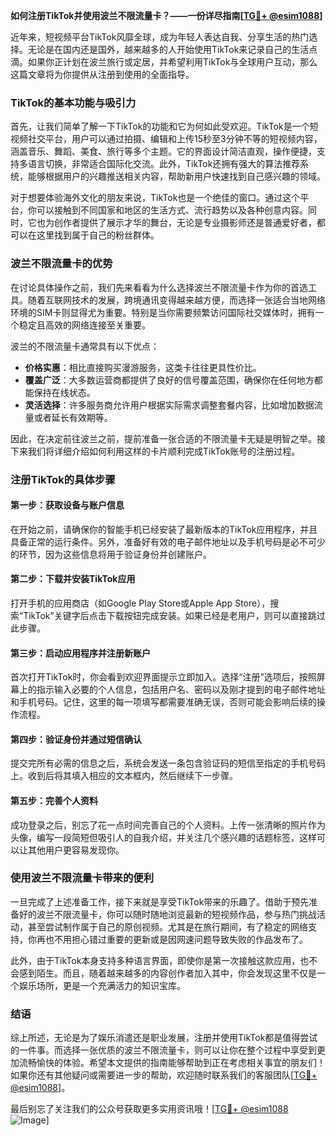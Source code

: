 **如何注册TikTok并使用波兰不限流量卡？——一份详尽指南[[TG💪+ @esim1088](https://t.me/s/esim1088)]**

近年来，短视频平台TikTok风靡全球，成为年轻人表达自我、分享生活的热门选择。无论是在国内还是国外，越来越多的人开始使用TikTok来记录自己的生活点滴。如果你正计划在波兰旅行或定居，并希望利用TikTok与全球用户互动，那么这篇文章将为你提供从注册到使用的全面指导。

### TikTok的基本功能与吸引力

首先，让我们简单了解一下TikTok的功能和它为何如此受欢迎。TikTok是一个短视频社交平台，用户可以通过拍摄、编辑和上传15秒至3分钟不等的短视频内容，涵盖音乐、舞蹈、美食、旅行等多个主题。它的界面设计简洁直观，操作便捷，支持多语言切换，非常适合国际化交流。此外，TikTok还拥有强大的算法推荐系统，能够根据用户的兴趣推送相关内容，帮助新用户快速找到自己感兴趣的领域。

对于想要体验海外文化的朋友来说，TikTok也是一个绝佳的窗口。通过这个平台，你可以接触到不同国家和地区的生活方式、流行趋势以及各种创意内容。同时，它也为创作者提供了展示才华的舞台，无论是专业摄影师还是普通爱好者，都可以在这里找到属于自己的粉丝群体。

### 波兰不限流量卡的优势

在讨论具体操作之前，我们先来看看为什么选择波兰不限流量卡作为你的首选工具。随着互联网技术的发展，跨境通讯变得越来越方便，而选择一张适合当地网络环境的SIM卡则显得尤为重要。特别是当你需要频繁访问国际社交媒体时，拥有一个稳定且高效的网络连接至关重要。

波兰的不限流量卡通常具有以下优点：
- **价格实惠**：相比直接购买漫游服务，这类卡往往更具性价比。
- **覆盖广泛**：大多数运营商都提供了良好的信号覆盖范围，确保你在任何地方都能保持在线状态。
- **灵活选择**：许多服务商允许用户根据实际需求调整套餐内容，比如增加数据流量或者延长有效期等。

因此，在决定前往波兰之前，提前准备一张合适的不限流量卡无疑是明智之举。接下来我们将详细介绍如何利用这样的卡片顺利完成TikTok账号的注册过程。

### 注册TikTok的具体步骤

#### 第一步：获取设备与账户信息
在开始之前，请确保你的智能手机已经安装了最新版本的TikTok应用程序，并且具备正常的运行条件。另外，准备好有效的电子邮件地址以及手机号码是必不可少的环节，因为这些信息将用于验证身份并创建账户。

#### 第二步：下载并安装TikTok应用
打开手机的应用商店（如Google Play Store或Apple App Store），搜索“TikTok”关键字后点击下载按钮完成安装。如果已经是老用户，则可以直接跳过此步骤。

#### 第三步：启动应用程序并注册新账户
首次打开TikTok时，你会看到欢迎界面提示立即加入。选择“注册”选项后，按照屏幕上的指示输入必要的个人信息，包括用户名、密码以及刚才提到的电子邮件地址和手机号码。记住，这里的每一项填写都需要准确无误，否则可能会影响后续的操作流程。

#### 第四步：验证身份并通过短信确认
提交完所有必需的信息之后，系统会发送一条包含验证码的短信至指定的手机号码上。收到后将其填入相应的文本框内，然后继续下一步骤。

#### 第五步：完善个人资料
成功登录之后，别忘了花一点时间完善自己的个人资料。上传一张清晰的照片作为头像，编写一段简短但吸引人的自我介绍，并关注几个感兴趣的话题标签，这样可以让其他用户更容易发现你。

### 使用波兰不限流量卡带来的便利

一旦完成了上述准备工作，接下来就是享受TikTok带来的乐趣了。借助于预先准备好的波兰不限流量卡，你可以随时随地浏览最新的短视频作品，参与热门挑战活动，甚至尝试制作属于自己的原创视频。尤其是在旅行期间，有了稳定的网络支持，你再也不用担心错过重要的更新或是因网速问题导致失败的作品发布了。

此外，由于TikTok本身支持多种语言界面，即使你是第一次接触这款应用，也不会感到陌生。而且，随着越来越多的内容创作者加入其中，你会发现这里不仅是一个娱乐场所，更是一个充满活力的知识宝库。

### 结语

综上所述，无论是为了娱乐消遣还是职业发展，注册并使用TikTok都是值得尝试的一件事。而选择一张优质的波兰不限流量卡，则可以让你在整个过程中享受到更加流畅愉快的体验。希望本文提供的指南能够帮助到正在考虑相关事宜的朋友们！如果你还有其他疑问或需要进一步的帮助，欢迎随时联系我们的客服团队[[TG💪+ @esim1088](https://t.me/s/esim1088)]。

最后别忘了关注我们的公众号获取更多实用资讯哦！[[TG💪+ @esim1088](https://t.me/s/esim1088) ![Image](https://i.postimg.cc/4NQfJmqS/Snipaste-2025-05-13-00-14-12.png)]